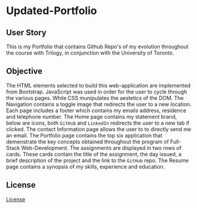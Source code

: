 # Updated-Portfolio

## User Story

This is my Portfolio that contains Github Repo's of my evolution throughout the course with Trilogy, in conjunction with the University of Toronto.

## Objective

The HTML elements selected to build this web-application are implemented from Bootstrap. JavaScript was used in order for the user to cycle through the various pages. While CSS munipulates the aestetics of the DOM.
The Navigation contains a toggle image that redirects the user to a new location. Each page includes a footer which contains my emails address, residence and telephone number. The Home page contains my statement brand, below are icons, both `GitHub` and `LinkedIn` redirects the user to a new tab if clicked. The contact Information page allows the user to to directly send me an email. The Portfolio page contains the top six application that demenstrate the key concepts obtained throughout the program of Full-Stack Web-Development. The assignments are displayed in two rows of cards. These cards contain the title of the assignment, the day issued, a brief description of the project and the link to the `GitHub` repo. The Resume page contains a synopsis of my skills, experience and education.

## License

  [License](https://choosealicense.com/licenses/mit)
